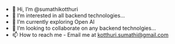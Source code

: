 - 👋 Hi, I’m @sumathikotthuri
- 👀 I’m interested in all backend technologies...
- 🌱 I’m currently exploring Open AI
- 💞️ I’m looking to collaborate on any backend technolgies...
- 📫 How to reach me - Email me at kotthuri.sumathi@gmail.com

<!---
sumathikotthuri/sumathikotthuri is a ✨ special ✨ repository because its `README.md` (this file) appears on your GitHub profile.
You can click the Preview link to take a look at your changes.
--->

